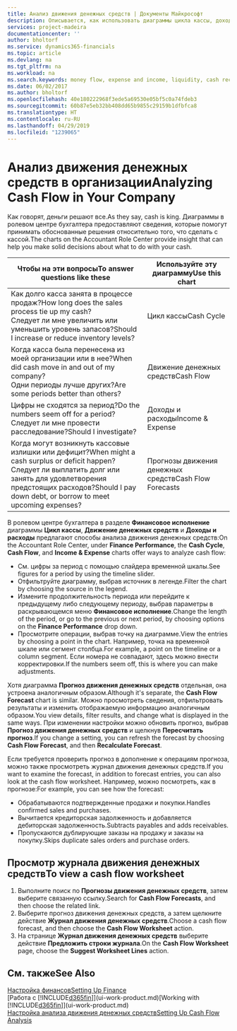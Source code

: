 ```yaml
---
title: Анализ движения денежных средств | Документы Майкрософт
description: Описывается, как использовать диаграммы цикла кассы, дохода и расхода, движения денежных средств и прогноза движения денежных средств для анализа и будущего переноса кассы в организацию и из нее.
services: project-madeira
documentationcenter: ''
author: bholtorf
ms.service: dynamics365-financials
ms.topic: article
ms.devlang: na
ms.tgt_pltfrm: na
ms.workload: na
ms.search.keywords: money flow, expense and income, liquidity, cash receipts minus cash payments, Cartera
ms.date: 06/02/2017
ms.author: bholtorf
ms.openlocfilehash: 40e180222968f3ede5a69530e05bf5c0a74fdeb3
ms.sourcegitcommit: 60b87e5eb32bb408dd65b9855c29159b1dfbfca8
ms.translationtype: HT
ms.contentlocale: ru-RU
ms.lasthandoff: 04/29/2019
ms.locfileid: "1239065"
---
```

# <a name="analyzing-cash-flow-in-your-company"></a><span data-ttu-id="01a22-103">Анализ движения денежных средств в организации</span><span class="sxs-lookup"><span data-stu-id="01a22-103">Analyzing Cash Flow in Your Company</span></span>
<span data-ttu-id="01a22-104">Как говорят, деньги решают все.</span><span class="sxs-lookup"><span data-stu-id="01a22-104">As they say, cash is king.</span></span> <span data-ttu-id="01a22-105">Диаграммы в ролевом центре бухгалтера предоставляют сведения, которые помогут принимать обоснованные решения относительно того, что сделать с кассой.</span><span class="sxs-lookup"><span data-stu-id="01a22-105">The charts on the Accountant Role Center provide insight that can help you make solid decisions about what to do with your cash.</span></span>  

| <span data-ttu-id="01a22-106">Чтобы на эти вопросы</span><span class="sxs-lookup"><span data-stu-id="01a22-106">To answer questions like these</span></span> | <span data-ttu-id="01a22-107">Используйте эту диаграмму</span><span class="sxs-lookup"><span data-stu-id="01a22-107">Use this chart</span></span> |
| --- | --- |
| <span data-ttu-id="01a22-108">Как долго касса занята в процессе продаж?</span><span class="sxs-lookup"><span data-stu-id="01a22-108">How long does the sales process tie up my cash?</span></span></br> <span data-ttu-id="01a22-109">Следует ли мне увеличить или уменьшить уровень запасов?</span><span class="sxs-lookup"><span data-stu-id="01a22-109">Should I increase or reduce inventory levels?</span></span> |<span data-ttu-id="01a22-110">Цикл кассы</span><span class="sxs-lookup"><span data-stu-id="01a22-110">Cash Cycle</span></span> |
| <span data-ttu-id="01a22-111">Когда касса была перенесена из моей организации или в нее?</span><span class="sxs-lookup"><span data-stu-id="01a22-111">When did cash move in and out of my company?</span></span></br> <span data-ttu-id="01a22-112">Одни периоды лучше других?</span><span class="sxs-lookup"><span data-stu-id="01a22-112">Are some periods better than others?</span></span> |<span data-ttu-id="01a22-113">Движение денежных средств</span><span class="sxs-lookup"><span data-stu-id="01a22-113">Cash Flow</span></span> |
| <span data-ttu-id="01a22-114">Цифры не сходятся за период?</span><span class="sxs-lookup"><span data-stu-id="01a22-114">Do the numbers seem off for a period?</span></span></br> <span data-ttu-id="01a22-115">Следует ли мне провести расследование?</span><span class="sxs-lookup"><span data-stu-id="01a22-115">Should I investigate?</span></span> |<span data-ttu-id="01a22-116">Доходы и расходы</span><span class="sxs-lookup"><span data-stu-id="01a22-116">Income & Expense</span></span> |
| <span data-ttu-id="01a22-117">Когда могут возникнуть кассовые излишки или дефицит?</span><span class="sxs-lookup"><span data-stu-id="01a22-117">When might a cash surplus or deficit happen?</span></span></br> <span data-ttu-id="01a22-118">Следует ли выплатить долг или занять для удовлетворения предстоящих расходов?</span><span class="sxs-lookup"><span data-stu-id="01a22-118">Should I pay down debt, or borrow to meet upcoming expenses?</span></span> |<span data-ttu-id="01a22-119">Прогнозы движения денежных средств</span><span class="sxs-lookup"><span data-stu-id="01a22-119">Cash Flow Forecasts</span></span> |

<span data-ttu-id="01a22-120">В ролевом центре бухгалтера в разделе **Финансовое исполнение** диаграммы **Цикл кассы**, **Движение денежных средств** и **Доходы и расходы** предлагают способы анализа движения денежных средств:</span><span class="sxs-lookup"><span data-stu-id="01a22-120">On the Accountant Role Center, under **Finance Performance**, the **Cash Cycle**, **Cash Flow**, and **Income & Expense** charts offer ways to analyze cash flow:</span></span>  

* <span data-ttu-id="01a22-121">См. цифры за период с помощью слайдера временной шкалы.</span><span class="sxs-lookup"><span data-stu-id="01a22-121">See figures for a period by using the timeline slider.</span></span>  
* <span data-ttu-id="01a22-122">Отфильтруйте диаграмму, выбрав источник в легенде.</span><span class="sxs-lookup"><span data-stu-id="01a22-122">Filter the chart by choosing the source in the legend.</span></span>  
* <span data-ttu-id="01a22-123">Измените продолжительность периода или перейдите к предыдущему либо следующему периоду, выбрав параметры в раскрывающемся меню **Финансовое исполнение**.</span><span class="sxs-lookup"><span data-stu-id="01a22-123">Change the length of the period, or go to the previous or next period, by choosing options on the **Finance Performance** drop down.</span></span>  
* <span data-ttu-id="01a22-124">Просмотрите операции, выбрав точку на диаграмме.</span><span class="sxs-lookup"><span data-stu-id="01a22-124">View the entries by choosing a point in the chart.</span></span> <span data-ttu-id="01a22-125">Например, точка на временной шкале или сегмент столбца.</span><span class="sxs-lookup"><span data-stu-id="01a22-125">For example, a point on the timeline or a column segment.</span></span> <span data-ttu-id="01a22-126">Если номера не совпадают, здесь можно внести корректировки.</span><span class="sxs-lookup"><span data-stu-id="01a22-126">If the numbers seem off, this is where you can make adjustments.</span></span>  

<span data-ttu-id="01a22-127">Хотя диаграмма **Прогноз движения денежных средств** отдельная, она устроена аналогичным образом.</span><span class="sxs-lookup"><span data-stu-id="01a22-127">Although it's separate, the **Cash Flow Forecast** chart is similar.</span></span> <span data-ttu-id="01a22-128">Можно просмотреть сведения, отфильтровать результаты и изменить отображаемую информацию аналогичным образом.</span><span class="sxs-lookup"><span data-stu-id="01a22-128">You view details, filter results, and change what is displayed in the same ways.</span></span> <span data-ttu-id="01a22-129">При изменении настройки можно обновить прогноз, выбрав **Прогноз движения денежных средств** и щелкнув **Пересчитать прогноз**.</span><span class="sxs-lookup"><span data-stu-id="01a22-129">If you change a setting, you can refresh the forecast by choosing **Cash Flow Forecast**, and then **Recalculate Forecast**.</span></span>

<span data-ttu-id="01a22-130">Если требуется проверить прогноз в дополнение к операциям прогноза, можно также просмотреть журнал движения денежных средств.</span><span class="sxs-lookup"><span data-stu-id="01a22-130">If you want to examine the forecast, in addition to forecast entries, you can also look at the cash flow worksheet.</span></span> <span data-ttu-id="01a22-131">Например, можно посмотреть, как в прогнозе:</span><span class="sxs-lookup"><span data-stu-id="01a22-131">For example, you can see how the forecast:</span></span>

* <span data-ttu-id="01a22-132">Обрабатываются подтвержденные продажи и покупки.</span><span class="sxs-lookup"><span data-stu-id="01a22-132">Handles confirmed sales and purchases.</span></span>  
* <span data-ttu-id="01a22-133">Вычитается кредиторская задолженность и добавляется дебиторская задолженность.</span><span class="sxs-lookup"><span data-stu-id="01a22-133">Subtracts payables and adds receivables.</span></span>  
* <span data-ttu-id="01a22-134">Пропускаются дублирующие заказы на продажу и заказы на покупку.</span><span class="sxs-lookup"><span data-stu-id="01a22-134">Skips duplicate sales orders and purchase orders.</span></span>  

## <a name="to-view-a-cash-flow-worksheet"></a><span data-ttu-id="01a22-135">Просмотр журнала движения денежных средств</span><span class="sxs-lookup"><span data-stu-id="01a22-135">To view a cash flow worksheet</span></span>
1. <span data-ttu-id="01a22-136">Выполните поиск по **Прогнозы движения денежных средств**, затем выберите связанную ссылку.</span><span class="sxs-lookup"><span data-stu-id="01a22-136">Search for **Cash Flow Forecasts**, and then choose the related link.</span></span>  
2. <span data-ttu-id="01a22-137">Выберите прогноз движения денежных средств, а затем щелкните действие **Журнал движения денежных средств**.</span><span class="sxs-lookup"><span data-stu-id="01a22-137">Choose a cash flow forecast, and then choose the **Cash Flow Worksheet** action.</span></span>  
3. <span data-ttu-id="01a22-138">На странице **Журнал движения денежных средств** выберите действие **Предложить строки журнала**.</span><span class="sxs-lookup"><span data-stu-id="01a22-138">On the **Cash Flow Worksheet** page, choose the **Suggest Worksheet Lines** action.</span></span>  

## <a name="see-also"></a><span data-ttu-id="01a22-139">См. также</span><span class="sxs-lookup"><span data-stu-id="01a22-139">See Also</span></span>
[<span data-ttu-id="01a22-140">Настройка финансов</span><span class="sxs-lookup"><span data-stu-id="01a22-140">Setting Up Finance</span></span>](finance-setup-finance.md)  
<span data-ttu-id="01a22-141">[Работа с [!INCLUDE[d365fin](includes/d365fin_md.md)]](ui-work-product.md)</span><span class="sxs-lookup"><span data-stu-id="01a22-141">[Working with [!INCLUDE[d365fin](includes/d365fin_md.md)]](ui-work-product.md)</span></span>  
[<span data-ttu-id="01a22-142">Настройка анализа движения денежных средств</span><span class="sxs-lookup"><span data-stu-id="01a22-142">Setting Up Cash Flow Analysis</span></span>](finance-setup-cash-flow-analyses.md)  
